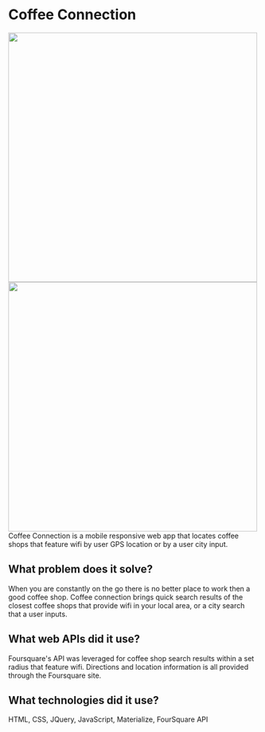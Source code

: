 # Coffee Connection
<div>
  <img src="http://i.giphy.com/l3vRkUrlOINEbWzhS.gif" height="500">
  <img src="http://i.giphy.com/3oI9JxiwUrVtCUrhgQ.gif" height="500">
</div>
Coffee Connection is a mobile responsive web app that locates coffee shops that feature wifi by user GPS location or by a user city input.

## What problem does it solve?
When you are constantly on the go there is no better place to work then a good coffee shop.  Coffee connection brings quick search results of the closest coffee shops that provide wifi in your local area, or a city search that a user inputs.  

## What web APIs did it use?
Foursquare's API was leveraged for coffee shop search results within a set radius that feature wifi.  Directions and location information is all provided through the Foursquare site.

## What technologies did it use?
HTML, CSS, JQuery, JavaScript, Materialize, FourSquare API

